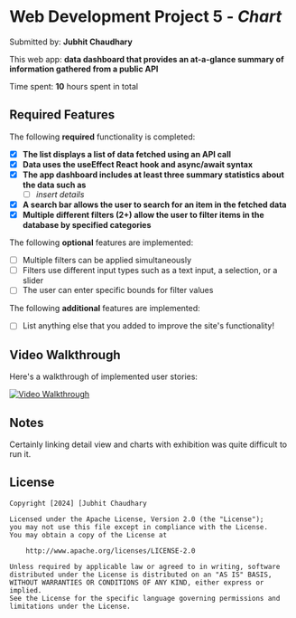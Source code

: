 # Web Development Project 5 - *Chart*

Submitted by: **Jubhit Chaudhary**

This web app: **data dashboard that provides an at-a-glance summary of information gathered from a public API**

Time spent: **10** hours spent in total

## Required Features

The following **required** functionality is completed:

- [X] **The list displays a list of data fetched using an API call**
- [X] **Data uses the useEffect React hook and async/await syntax**
- [X] **The app dashboard includes at least three summary statistics about the data such as**
  - [ ] *insert details*
- [X] **A search bar allows the user to search for an item in the fetched data**
- [X] **Multiple different filters (2+) allow the user to filter items in the database by specified categories**

The following **optional** features are implemented:

- [ ] Multiple filters can be applied simultaneously
- [ ] Filters use different input types such as a text input, a selection, or a slider
- [ ] The user can enter specific bounds for filter values

The following **additional** features are implemented:

* [ ] List anything else that you added to improve the site's functionality!

## Video Walkthrough

Here's a walkthrough of implemented user stories:

[<img src='http://i.imgur.com/link/to/your/gif/file.gif' title='Video Walkthrough' width='' alt='Video Walkthrough' />](https://www.loom.com/share/2aaa75238892409b9f5bdc74fcbed6c5?sid=0746b967-5670-4c66-9572-70fc69730cad)

## Notes
Certainly linking detail view and charts with exhibition was quite difficult to run it.

## License

    Copyright [2024] [Jubhit Chaudhary

    Licensed under the Apache License, Version 2.0 (the "License");
    you may not use this file except in compliance with the License.
    You may obtain a copy of the License at

        http://www.apache.org/licenses/LICENSE-2.0

    Unless required by applicable law or agreed to in writing, software
    distributed under the License is distributed on an "AS IS" BASIS,
    WITHOUT WARRANTIES OR CONDITIONS OF ANY KIND, either express or implied.
    See the License for the specific language governing permissions and
    limitations under the License.
